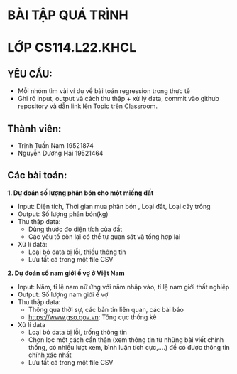 # BÀI TẬP QUÁ TRÌNH
# LỚP CS114.L22.KHCL
## YÊU CẦU:
- Mỗi nhóm tìm vài ví dụ về bài toán regression trong thực tế
- Ghi rõ input, output và cách thu thập + xử lý data, commit vào github repository và dẫn link lên Topic trên Classroom.
## Thành viên:
- Trịnh Tuấn Nam 19521874
- Nguyễn Dương Hải 19521464
## Các bài toán:
**1. Dự đoán số lượng phân bón cho một miếng đất**
- Input: Diện tích, Thời gian mua phân bón , Loại đất, Loại cây trồng
- Output: Số lượng phân bón(kg)
- Thu thập data:
  + Dùng thước đo diện tích của đất
  + Các yếu tố còn lại có thể tự quan sát và tổng hợp lại
- Xử lí data:
  + Loại bỏ data bị lỗi, thiếu thông tin 
  + Lưu tất cả trong một file CSV
 
**2. Dự đoán số nam giới ế vợ ở Việt Nam**
- Input: Năm, tỉ lệ nam nữ ứng với năm nhập vào, tỉ lệ nam giới thất nghiệp
- Output: Số lượng nam giới ế vợ
- Thu thập data:
  + Thông qua thời sự, các bản tin liên quan, các bài báo
  + https://www.gso.gov.vn: Tổng cục thống kê
- Xử lí data 
  + Loại bỏ data bị lỗi, trống thông tin
  + Chọn lọc một cách cẩn thận (xem thông tin từ những bài viết chính thống, có nhiều lượt xem, bình luận tích cực,....) để có được thông tin chính xác nhất
  + Lưu tất cả trong một file CSV
